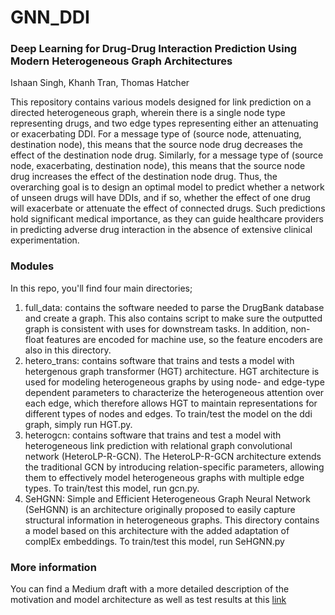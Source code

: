 # GNN_DDI

### Deep Learning for Drug-Drug Interaction Prediction Using Modern Heterogeneous Graph Architectures

Ishaan Singh, Khanh Tran, Thomas Hatcher

This repository contains various models designed for
link prediction on a directed heterogeneous graph, 
wherein there is a single node type representing drugs, 
and two edge types representing either an attenuating 
or exacerbating DDI. For a message type of 
(source node, attenuating, destination node), this 
means that the source node drug decreases the effect 
of the destination node drug. Similarly, for a message
type of (source node, exacerbating, destination node),
this means that the source node drug increases the 
effect of the destination node drug. Thus, the 
overarching goal is to design an optimal model to 
predict whether a network of unseen drugs will have 
DDIs, and if so, whether the effect of one drug will 
exacerbate or attenuate the effect of connected drugs. 
Such predictions hold significant medical importance, 
as they can guide healthcare providers in predicting 
adverse drug interaction in the absence of extensive 
clinical experimentation.

### Modules
In this repo, you'll find four main directories;
1. full_data: contains the software needed to parse the DrugBank database and create a graph. This also contains script
to make sure the outputted graph is consistent with uses for downstream tasks. In addition, non-float features are
encoded for machine use, so the feature encoders are also in this directory.
2. hetero_trans: contains software that trains and tests a model with hetergenous graph transformer (HGT) architecture.
HGT architecture is used for modeling heterogeneous graphs by using node- and edge-type dependent parameters to 
characterize the heterogeneous attention over each edge, which therefore allows HGT to maintain representations for 
different types of nodes and edges. To train/test the model on the ddi graph, simply run HGT.py.
3. heterogcn: contains software that trains and test a model with heterogeneous link prediction with relational graph 
convolutional network (HeteroLP-R-GCN). The HeteroLP-R-GCN architecture extends the traditional GCN by introducing 
relation-specific parameters, allowing them to effectively model heterogeneous graphs with multiple edge types. To train/test
this model, run gcn.py.
4. SeHGNN: Simple and Efficient Heterogeneous Graph Neural Network (SeHGNN) is an architecture originally proposed 
to easily capture structural information in heterogeneous graphs. This directory contains a model based on this architecture
with the added adaptation of complEx embeddings. To train/test this model, run SeHGNN.py

### More information
You can find a Medium draft with a more detailed description of the motivation and model architecture as well as test 
results at this [link](https://medium.com/@Ishaanksingh/deep-learning-for-drug-drug-interaction-prediction-using-modern-heterogeneous-graph-architectures-d369178299a4)


